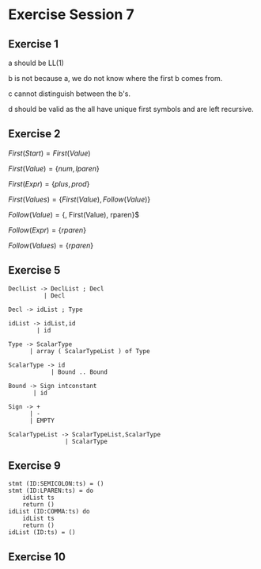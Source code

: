 # Exercise Session 7
## Exercise 1
a should be LL(1)

b is not because a, we do not know where the first b comes from.

c cannot distinguish between the b's.

d should be valid as the all have unique first symbols and are left recursive.

## Exercise 2
$First(Start) = First(Value)$

$First(Value) = \{num, lparen\}$

$First(Expr) = \{plus, prod\}$

$First(Values) = \{First(Value), Follow(Value)\}$

$Follow(Value) = \{$, First(Value), rparen\}$

$Follow(Expr) = \{rparen\}$

$Follow(Values) = \{rparen\}$

## Exercise 5
```
DeclList -> DeclList ; Decl
          | Decl

Decl -> idList ; Type

idList -> idList,id
        | id

Type -> ScalarType
      | array ( ScalarTypeList ) of Type

ScalarType -> id
            | Bound .. Bound

Bound -> Sign intconstant
       | id

Sign -> +
      | -
      | EMPTY

ScalarTypeList -> ScalarTypeList,ScalarType
                | ScalarType
```

## Exercise 9
```
stmt (ID:SEMICOLON:ts) = ()
stmt (ID:LPAREN:ts) = do
    idList ts
    return ()
idList (ID:COMMA:ts) do
    idList ts
    return ()
idList (ID:ts) = ()
```

## Exercise 10

